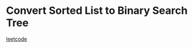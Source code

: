 Convert Sorted List to Binary Search Tree
=========================================
[leetcode](https://leetcode.com/problems/convert-sorted-list-to-binary-search-tree)
